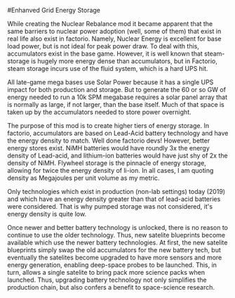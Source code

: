 #Enhanved Grid Energy Storage

While creating the Nuclear Rebalance mod it became apparent that the same barriers to nuclear power adoption (well, some of them)
that exist in real life also exist in factorio. Namely, Nuclear Energy is excellent for base load power, but is not ideal for peak power draw.
To deal with this, accumulators exist in the base game. However, it is well known that steam-storage is hugely more energy dense
than accumulators, but in Factorio, steam storage incurs use of the fluid system, which is a hard UPS hit.

All late-game mega bases use Solar Power because it has a single UPS impact for both production and storage. But to generate
the 60 or so GW of energy needed to run a 10k SPM megabase requires a solar panel array that is normally as large, if not larger, 
than the base itself. Much of that space is taken up by the accumulators needed to store power overnight.

The purpose of this mod is to create higher tiers of energy storage. In factorio, accumulators are based on Lead-Acid battery technology
and have the energy density to match. Well done factorio devs! However, better energy stores exist. NiMH batteries would have roundly 3x
the energy density of Lead-acid, and lithium-ion batteries would have just shy of 2x the density of NiMH. Flywheel storage is the pinnacle
of energy storage, allowing for twice the energy density of li-ion. In all cases, I am quoting density as Megajoules per unit volume as my metric.

Only technologies which exist in production (non-lab settings) today (2019) and which have an energy density greater than that of lead-acid
batteries were considered. That is why pumped storage was not considered, it's energy density is quite low.

Once newer and better battery technology is unlocked, there is no reason to continue to use the older technology. Thus, new satelite blueprints
become available which use the newer battery technologies. At first, the new satelite blueprints simply swap the old accumulators for the new
battery tech, but eventually the satelites become upgraded to have more sensors and more energy generation, enabling deep-space probes to be
launched. This, in turn, allows a single satelite to bring pack more science packs when launched. Thus, upgrading battery technology not only
simplifies the production chain, but also confers a benefit to space-science research.